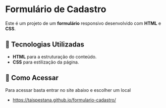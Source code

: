 ﻿# Formulário de Cadastro

Este é um projeto de um **formulário** responsivo desenvolvido com **HTML** e **CSS**. 

## 🚀 Tecnologias Utilizadas

- **HTML** para a estruturação do conteúdo.
- **CSS** para estilização da página.

## 🚀 Como Acessar 

Para acessar basta entrar no site abaixo e escolher um local
- https://taispestana.github.io/formulario-cadastro/

